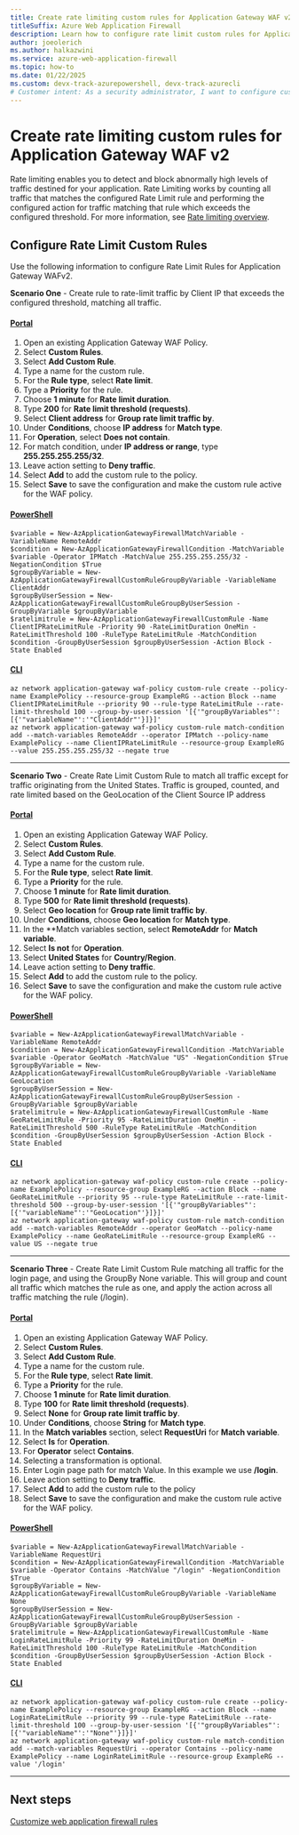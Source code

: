 ```yaml
---
title: Create rate limiting custom rules for Application Gateway WAF v2
titleSuffix: Azure Web Application Firewall
description: Learn how to configure rate limit custom rules for Application Gateway WAF v2.
author: joeolerich
ms.author: halkazwini
ms.service: azure-web-application-firewall
ms.topic: how-to 
ms.date: 01/22/2025
ms.custom: devx-track-azurepowershell, devx-track-azurecli
# Customer intent: As a security administrator, I want to configure custom rate limiting rules for my application gateway, so that I can control and mitigate abnormal traffic levels and protect my application from potential denial-of-service attacks.
---
```


# Create rate limiting custom rules for Application Gateway WAF v2

Rate limiting enables you to detect and block abnormally high levels of traffic destined for your application. Rate Limiting works by counting all traffic that matches the configured Rate Limit rule and performing the configured action for traffic matching that rule which exceeds the configured threshold. For more information, see [Rate limiting overview](rate-limiting-overview.md).

## Configure Rate Limit Custom Rules

Use the following information to configure Rate Limit Rules for Application Gateway WAFv2. 

**Scenario One** -  Create rule to rate-limit traffic by Client IP that exceeds the configured threshold, matching all traffic. 

#### [Portal](#tab/browser)

1. Open an existing Application Gateway WAF Policy.
1. Select **Custom Rules**.
1. Select **Add Custom Rule**.
1. Type a name for the custom rule.
1. For the **Rule type**, select **Rate limit**. 
1. Type a **Priority** for the rule. 
1. Choose **1 minute** for **Rate limit duration**. 
1. Type **200** for **Rate limit threshold (requests)**.
1. Select **Client address** for **Group rate limit traffic by**.
1. Under **Conditions**, choose **IP address** for **Match type**.
1. For **Operation**, select **Does not contain**.
1. For match condition, under **IP address or range**, type **255.255.255.255/32**.
1. Leave action setting to **Deny traffic**. 
1. Select **Add** to add the custom rule to the policy.
1. Select **Save** to save the configuration and make the custom rule active for the WAF policy. 

#### [PowerShell](#tab/powershell)

```azurepowershell
$variable = New-AzApplicationGatewayFirewallMatchVariable -VariableName RemoteAddr 
$condition = New-AzApplicationGatewayFirewallCondition -MatchVariable $variable -Operator IPMatch -MatchValue 255.255.255.255/32 -NegationCondition $True      
$groupByVariable = New-AzApplicationGatewayFirewallCustomRuleGroupByVariable -VariableName ClientAddr      
$groupByUserSession = New-AzApplicationGatewayFirewallCustomRuleGroupByUserSession -GroupByVariable $groupByVariable
$ratelimitrule = New-AzApplicationGatewayFirewallCustomRule -Name ClientIPRateLimitRule -Priority 90 -RateLimitDuration OneMin -RateLimitThreshold 100 -RuleType RateLimitRule -MatchCondition $condition -GroupByUserSession $groupByUserSession -Action Block -State Enabled 
```
#### [CLI](#tab/cli)
```azurecli
az network application-gateway waf-policy custom-rule create --policy-name ExamplePolicy --resource-group ExampleRG --action Block --name ClientIPRateLimitRule --priority 90 --rule-type RateLimitRule --rate-limit-threshold 100 --group-by-user-session '[{'"groupByVariables"':[{'"variableName"':'"ClientAddr"'}]}]'
az network application-gateway waf-policy custom-rule match-condition add --match-variables RemoteAddr --operator IPMatch --policy-name ExamplePolicy --name ClientIPRateLimitRule --resource-group ExampleRG --value 255.255.255.255/32 --negate true
```
* * *

**Scenario Two** - Create Rate Limit Custom Rule to match all traffic except for traffic originating from the United States.  Traffic is grouped, counted, and rate limited based on the GeoLocation of the Client Source IP address 

#### [Portal](#tab/browser)

1. Open an existing Application Gateway WAF Policy.
1. Select **Custom Rules**.
1. Select **Add Custom Rule**.
1. Type a name for the custom rule.
1. For the **Rule type**, select **Rate limit**. 
1. Type a **Priority** for the rule. 
1. Choose **1 minute** for **Rate limit duration**. 
1. Type **500** for **Rate limit threshold (requests)**. 
1. Select **Geo location** for **Group rate limit traffic by**.
1. Under **Conditions**, choose **Geo location** for **Match type**. 
1. In the **Match variables section, select **RemoteAddr** for **Match variable**. 
1. Select **Is not** for **Operation**.
1. Select **United States** for **Country/Region**. 
1. Leave action setting to **Deny traffic**.  
1. Select **Add** to add the custom rule to the policy. 
1. Select **Save** to save the configuration and make the custom rule active for the WAF policy. 

#### [PowerShell](#tab/powershell)
```azurepowershell
$variable = New-AzApplicationGatewayFirewallMatchVariable -VariableName RemoteAddr 
$condition = New-AzApplicationGatewayFirewallCondition -MatchVariable $variable -Operator GeoMatch -MatchValue "US" -NegationCondition $True
$groupByVariable = New-AzApplicationGatewayFirewallCustomRuleGroupByVariable -VariableName GeoLocation 
$groupByUserSession = New-AzApplicationGatewayFirewallCustomRuleGroupByUserSession -GroupByVariable $groupByVariable 
$ratelimitrule = New-AzApplicationGatewayFirewallCustomRule -Name GeoRateLimitRule -Priority 95 -RateLimitDuration OneMin -RateLimitThreshold 500 -RuleType RateLimitRule -MatchCondition $condition -GroupByUserSession $groupByUserSession -Action Block -State Enabled  
```
#### [CLI](#tab/cli)
```azurecli
az network application-gateway waf-policy custom-rule create --policy-name ExamplePolicy --resource-group ExampleRG --action Block --name GeoRateLimitRule --priority 95 --rule-type RateLimitRule --rate-limit-threshold 500 --group-by-user-session '[{'"groupByVariables"':[{'"variableName"':'"GeoLocation"'}]}]'
az network application-gateway waf-policy custom-rule match-condition add --match-variables RemoteAddr --operator GeoMatch --policy-name ExamplePolicy --name GeoRateLimitRule --resource-group ExampleRG --value US --negate true
```
* * *

**Scenario Three** - Create Rate Limit Custom Rule matching all traffic for the login page, and using the GroupBy None variable.  This will group and count all traffic which matches the rule as one, and apply the action across all traffic matching the rule (/login).

#### [Portal](#tab/browser)

1. Open an existing Application Gateway WAF Policy.
1. Select **Custom Rules**.
1. Select **Add Custom Rule**.
1. Type a name for the custom rule.
1. For the **Rule type**, select **Rate limit**. 
1. Type a **Priority** for the rule. 
1. Choose **1 minute** for **Rate limit duration**. 
1. Type **100** for **Rate limit threshold (requests)**. 
1. Select **None** for **Group rate limit traffic by**.
1. Under **Conditions**, choose **String** for **Match type**.
1. In the **Match variables** section, select **RequestUri** for **Match variable**. 
1. Select **Is** for **Operation**.
1. For **Operator** select **Contains**.
1. Selecting a transformation is optional. 
1. Enter Login page path for match Value.  In this example we use **/login**.
1. Leave action setting to **Deny traffic**.  
1. Select **Add** to add the custom rule to the policy 
1. Select **Save** to save the configuration and make the custom rule active for the WAF policy. 

#### [PowerShell](#tab/powershell)
```azurepowershell
$variable = New-AzApplicationGatewayFirewallMatchVariable -VariableName RequestUri  
$condition = New-AzApplicationGatewayFirewallCondition -MatchVariable $variable -Operator Contains -MatchValue "/login" -NegationCondition $True  
$groupByVariable = New-AzApplicationGatewayFirewallCustomRuleGroupByVariable -VariableName None       
$groupByUserSession = New-AzApplicationGatewayFirewallCustomRuleGroupByUserSession -GroupByVariable $groupByVariable 
$ratelimitrule = New-AzApplicationGatewayFirewallCustomRule -Name LoginRateLimitRule -Priority 99 -RateLimitDuration OneMin -RateLimitThreshold 100 -RuleType RateLimitRule -MatchCondition $condition -GroupByUserSession $groupByUserSession -Action Block -State Enabled 
```
#### [CLI](#tab/cli)
```azurecli
az network application-gateway waf-policy custom-rule create --policy-name ExamplePolicy --resource-group ExampleRG --action Block --name LoginRateLimitRule --priority 99 --rule-type RateLimitRule --rate-limit-threshold 100 --group-by-user-session '[{'"groupByVariables"':[{'"variableName"':'"None"'}]}]'
az network application-gateway waf-policy custom-rule match-condition add --match-variables RequestUri --operator Contains --policy-name ExamplePolicy --name LoginRateLimitRule --resource-group ExampleRG --value '/login'
```
* * *

## Next steps

[Customize web application firewall rules](application-gateway-customize-waf-rules-portal.md)
